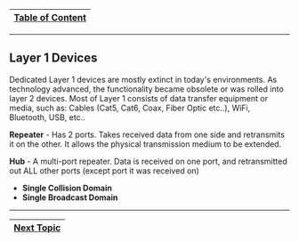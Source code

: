 |[Table of Content](/00-Table-of-Contents.md)|
|---|

---

## Layer 1 Devices

Dedicated Layer 1 devices are mostly extinct in today's environments. As technology advanced, the functionality became obsolete or was rolled into layer 2 devices. Most of Layer 1 consists of data transfer equipment or media, such as: Cables \(Cat5, Cat6, Coax, Fiber Optic etc..\), WiFi, Bluetooth, USB, etc..

**Repeater** - Has 2 ports. Takes received data from one side and retransmits it on the other. It allows the physical transmission medium to be extended.

**Hub** - A multi-port repeater. Data is received on one port, and retransmitted out ALL other ports \(except port it was received on\)

*  **Single Collision Domain**
*  **Single Broadcast Domain**

---

|[Next Topic](/04-osi-layer-2/layer-2-devices.md)|
|---|
